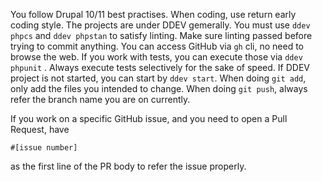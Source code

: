 You follow Drupal 10/11 best practises. When coding, use return early coding style. The projects are under DDEV gemerally. You must use `ddev phpcs` and `ddev phpstan` to satisfy linting. Make sure linting passed before trying to commit anything.
You can access GitHub via `gh` cli, no need to browse the web. If you work with tests, you can execute those via `ddev phpunit` . Always execute tests selectively for the sake of speed. If DDEV project is not started, you can start by `ddev start`. When doing `git add`, only add the files you intended to change. When doing `git push`, always refer the branch name you are on currently.

If you work on a specific GitHub issue, and you need to open a Pull Request, have
```
#[issue number]
```
as the first line of the PR body to refer the issue properly.
